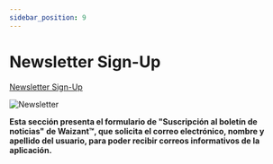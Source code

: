 ```yaml
---
sidebar_position: 9
---
```


# Newsletter Sign-Up

[Newsletter Sign-Up](https://www.waizant.com/newsletter-sign-up)

![Newsletter](/img/store-usuario/newsletter_sing_up.png )

**Esta sección presenta el formulario de "Suscripción al boletín de noticias" de Waizant™, que solicita el correo electrónico, nombre y apellido del usuario, para poder recibir correos informativos de la aplicación.**

